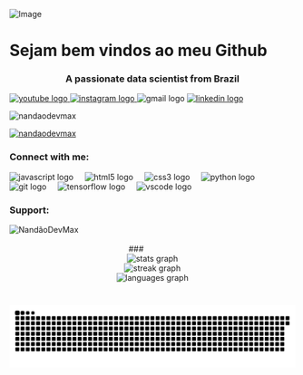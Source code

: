 ![Image](https://github.com/user-attachments/assets/e2a45bf9-ab8e-4be5-a7b3-f69dcf6de4cc)
<h1>Sejam bem vindos ao meu Github</h1> 
<h3 align="center">A passionate data scientist from Brazil </h3>
<div align="left">
  <a href="https://www.youtube.com/@Fernand%C3%A3oJesus" target="_blank">
    <img src="https://img.shields.io/static/v1?message=Youtube&logo=youtube&label=&color=FF0000&logoColor=white&labelColor=&style=for-the-badge" height="35" alt="youtube logo"  />
  </a>
  <a href="https://www.instagram.com/nando.fernandoj/" target="_blank">
    <img src="https://img.shields.io/static/v1?message=Instagram&logo=instagram&label=&color=E4405F&logoColor=white&labelColor=&style=for-the-badge" height="35" alt="instagram logo"  />
  </a>
  <img src="https://img.shields.io/static/v1?message=Gmail&logo=gmail&label=&color=D14836&logoColor=white&labelColor=&style=for-the-badge" height="35" alt="gmail logo"  />
  <a href="https://www.linkedin.com/in/fernando-de-jesusdc/" target="_blank">
    <img src="https://img.shields.io/static/v1?message=LinkedIn&logo=linkedin&label=&color=0077B5&logoColor=white&labelColor=&style=for-the-badge" height="35" alt="linkedin logo"  />
  </a>
</div>

<p align="left"> <img src="https://komarev.com/ghpvc/?username=nandaodevmax&label=Profile%20views&color=0e75b6&style=flat" alt="nandaodevmax" /> </p>

<p align="left"> <a href="https://github.com/ryo-ma/github-profile-trophy"><img src="https://github-profile-trophy.vercel.app/?username=nandaodevmax" alt="nandaodevmax" /></a> </p>

<h3 align="left">Connect with me:</h3>
<p align="left">
</p>
<div align="left">
  <img src="https://cdn.jsdelivr.net/gh/devicons/devicon/icons/javascript/javascript-original.svg" height="50" alt="javascript logo"  />
  <img width="12" />
  <img src="https://cdn.jsdelivr.net/gh/devicons/devicon/icons/html5/html5-original.svg" height="50" alt="html5 logo"  />
  <img width="12" />
  <img src="https://cdn.jsdelivr.net/gh/devicons/devicon/icons/css3/css3-original.svg" height="50" alt="css3 logo"  />
  <img width="12" />
  <img src="https://cdn.jsdelivr.net/gh/devicons/devicon/icons/python/python-original.svg" height="50" alt="python logo"  />
  <img width="12" />
  <img src="https://cdn.jsdelivr.net/gh/devicons/devicon/icons/git/git-original.svg" height="50" alt="git logo"  />
  <img width="12" />
  <img src="https://cdn.jsdelivr.net/gh/devicons/devicon/icons/tensorflow/tensorflow-original.svg" height="50" alt="tensorflow logo"  />
  <img width="12" />
  <img src="https://cdn.jsdelivr.net/gh/devicons/devicon/icons/vscode/vscode-original.svg" height="50" alt="vscode logo"  />
</div>

<h3 align="left">Support:</h3>
<p><a href="https://www.buymeacoffee.com/NandãoDevMax"> <img align="left" src="https://cdn.buymeacoffee.com/buttons/v2/default-yellow.png" height="50" width="210" alt="NandãoDevMax" /></a></p><br><br>
###

<div align="center">
  <img src="https://github-readme-stats.vercel.app/api?username=Nandaodevmax&hide_title=false&hide_rank=false&show_icons=true&include_all_commits=true&count_private=true&disable_animations=false&theme=radical&locale=pt-br&hide_border=false" height="150" alt="stats graph" /> <br>
  <img src="https://streak-stats.demolab.com?user=Nandaodevmax&locale=pt-br&mode=daily&theme=merko&hide_border=false&border_radius=5" height="250" alt="streak graph" /> <br>
  <img src="https://github-readme-stats.vercel.app/api/top-langs?username=Nandaodevmax&locale=pt-br&hide_title=false&layout=compact&card_width=320&langs_count=5&theme=radical&hide_border=false" height="350" alt="languages graph"  />
</div>

###


<br clear="both">

<img src="https://raw.githubusercontent.com/Nandaodevmax/Nandaodevmax/output/snake.svg" alt="Snake animation" />

###




